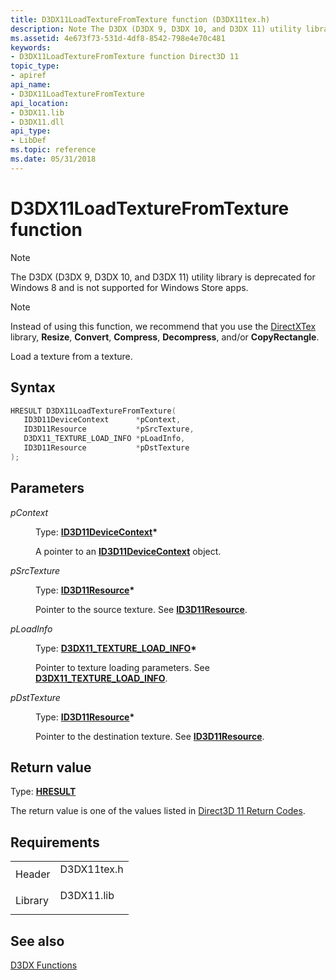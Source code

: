 ```yaml
---
title: D3DX11LoadTextureFromTexture function (D3DX11tex.h)
description: Note The D3DX (D3DX 9, D3DX 10, and D3DX 11) utility library is deprecated for Windows 8 and is not supported for Windows Store apps. Note Instead of using this function, we recommend that you use the DirectXTex library, Resize, Convert, Compress, Decompress, and/or CopyRectangle. Load a texture from a texture.
ms.assetid: 4e673f73-531d-4df8-8542-798e4e70c481
keywords:
- D3DX11LoadTextureFromTexture function Direct3D 11
topic_type:
- apiref
api_name:
- D3DX11LoadTextureFromTexture
api_location:
- D3DX11.lib
- D3DX11.dll
api_type:
- LibDef
ms.topic: reference
ms.date: 05/31/2018
---
```


# D3DX11LoadTextureFromTexture function

> [!Note]  
> The D3DX (D3DX 9, D3DX 10, and D3DX 11) utility library is deprecated for Windows 8 and is not supported for Windows Store apps.

 

> [!Note]  
> Instead of using this function, we recommend that you use the [DirectXTex](https://github.com/Microsoft/DirectXTex) library, **Resize**, **Convert**, **Compress**, **Decompress**, and/or **CopyRectangle**.

 

Load a texture from a texture.

## Syntax


```C++
HRESULT D3DX11LoadTextureFromTexture(
   ID3D11DeviceContext      *pContext,
   ID3D11Resource           *pSrcTexture,
   D3DX11_TEXTURE_LOAD_INFO *pLoadInfo,
   ID3D11Resource           *pDstTexture
);
```



## Parameters

<dl> <dt>

*pContext* 
</dt> <dd>

Type: **[**ID3D11DeviceContext**](/windows/desktop/api/D3D11/nn-d3d11-id3d11devicecontext)\***

A pointer to an [**ID3D11DeviceContext**](/windows/desktop/api/D3D11/nn-d3d11-id3d11devicecontext) object.

</dd> <dt>

*pSrcTexture* 
</dt> <dd>

Type: **[**ID3D11Resource**](/windows/desktop/api/D3D11/nn-d3d11-id3d11resource)\***

Pointer to the source texture. See [**ID3D11Resource**](/windows/desktop/api/D3D11/nn-d3d11-id3d11resource).

</dd> <dt>

*pLoadInfo* 
</dt> <dd>

Type: **[**D3DX11\_TEXTURE\_LOAD\_INFO**](d3dx11-texture-load-info.md)\***

Pointer to texture loading parameters. See [**D3DX11\_TEXTURE\_LOAD\_INFO**](d3dx11-texture-load-info.md).

</dd> <dt>

*pDstTexture* 
</dt> <dd>

Type: **[**ID3D11Resource**](/windows/desktop/api/D3D11/nn-d3d11-id3d11resource)\***

Pointer to the destination texture. See [**ID3D11Resource**](/windows/desktop/api/D3D11/nn-d3d11-id3d11resource).

</dd> </dl>

## Return value

Type: **[**HRESULT**](https://msdn.microsoft.com/library/Bb401631(v=MSDN.10).aspx)**

The return value is one of the values listed in [Direct3D 11 Return Codes](d3d11-graphics-reference-returnvalues.md).

## Requirements



|                    |                                                                                        |
|--------------------|----------------------------------------------------------------------------------------|
| Header<br/>  | <dl> <dt>D3DX11tex.h</dt> </dl> |
| Library<br/> | <dl> <dt>D3DX11.lib</dt> </dl>  |



## See also

<dl> <dt>

[D3DX Functions](d3d11-graphics-reference-d3dx11-functions.md)
</dt> </dl>

 

 






